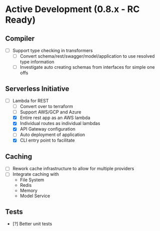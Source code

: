 Active Development (0.8.x - RC Ready)
=====================================

Compiler
----------------------
- [ ] Support type checking in transformers
  - [ ] Convert schema/rest/swagger/model/application to use resolved type information
  - [ ] Investigate auto creating schemas from interfaces for simple one offs

Serverless Initiative
--------------------------
- [ ] Lambda for REST
  - [ ] Convert over to terraform
  - [ ] Support AWS/GCP and Azure
  - [x] Entire rest app as an AWS lambda
  - [x] Individual routes as individual lambdas
  - [x] API Gateway configuration
  - [ ] Auto deployment of application
  - [x] CLI entry point to facilitate

Caching
-----------------------
- [ ] Rework cache infrastructure to allow for multiple providers
- [ ] Integrate caching with
    * File System
    * Redis
    * Memory
    * Model Service

Tests
--------------
- [?] Better unit tests

